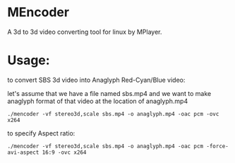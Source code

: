 # MEncoder
A 3d to 3d video converting tool for linux by MPlayer. 


# Usage:

to convert SBS 3d video into Anaglyph Red-Cyan/Blue video:

let's assume that we have a file named sbs.mp4 and we want to make anaglyph format of that video at the location of anaglyph.mp4

    ./mencoder -vf stereo3d,scale sbs.mp4 -o anaglyph.mp4 -oac pcm -ovc x264

to specify Aspect ratio:

    ./mencoder -vf stereo3d,scale sbs.mp4 -o anaglyph.mp4 -oac pcm -force-avi-aspect 16:9 -ovc x264

